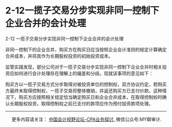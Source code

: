 ﻿2-12一揽子交易分步实现非同一控制下企业合并的会计处理
============================

  

2-12 一揽子交易分步实现非同一控制下企业合并的会计处理

非同一控制下的企业合并，购买方在购买日应当按照企业会计准则的规定计算确定合并成本，并将其作为长期股权投资的初始投资成本。

监管实践发现，部分公司对于一揽子交易分步实现非同一控制下企业合并时相关投资应如何进行会计处理存在理解上的偏差和分歧。现就该事项的意见如下：

购买方以一揽子交易方式分步取得对被投资单位的控制权，双方协议约定，若购买方最终未取得控制权，一揽子交易将整体撤销，并返还购买方已支付价款。这种情况下，购买方应按照相关规定恰当确定购买日和企业合并成本，在取得控制权时确认长期股权投资，取得控制权之前已支付的款项应作为预付投资款项处理。

* * *

     更多内容请关注： [中国会计视野论坛-CPA业务探讨.](https://bbs.esnai.com/thread-5354530-1-3.html) 微信公众号:MY聊审计.